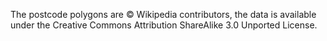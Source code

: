 The postcode polygons are © Wikipedia contributors, the data is available under the Creative Commons Attribution ShareAlike 3.0 Unported License.